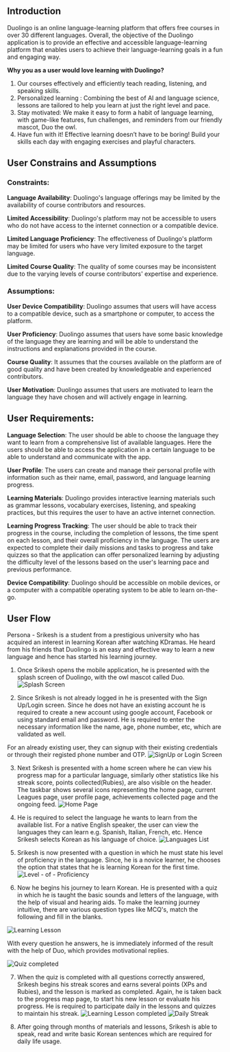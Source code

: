 ## Introduction
Duolingo is an online language-learning platform that offers free courses in over 30 different languages. Overall, the objective of the Duolingo application is to provide an effective and accessible language-learning platform that enables users to achieve their language-learning goals in a fun and engaging way.

**Why you as a user would love learning with Duolingo?**
1. Our courses effectively and efficiently teach reading, listening, and speaking skills.
2. Personalized learning : Combining the best of AI and language science, lessons are tailored to help you learn at just the right level and pace.
3. Stay motivated: We make it easy to form a habit of language learning, with game-like features, fun challenges, and reminders from our friendly mascot, Duo the owl.
4. Have fun with it! Effective learning doesn’t have to be boring! Build your skills each day with engaging exercises and playful characters.

## User Constrains and Assumptions
### Constraints:
**Language Availability**: Duolingo's language offerings may be limited by the availability of course contributors and resources.

**Limited Accessibility**: Duolingo's platform may not be accessible to users who do not have access to the internet connection or a compatible device.

**Limited Language Proficiency**: The effectiveness of Duolingo's platform may be limited for users who have very limited exposure to the target language.

**Limited Course Quality**: The quality of some courses may be inconsistent due to the varying levels of course contributors' expertise and experience.

### Assumptions:
**User Device Compatibility**: Duolingo assumes that users will have access to a compatible device, such as a smartphone or computer, to access the platform.

**User Proficiency**: Duolingo assumes that users have some basic knowledge of the language they are learning and will be able to understand the instructions and explanations provided in the course.

**Course Quality**: It assumes that the courses available on the platform are of good quality and have been created by knowledgeable and experienced contributors.

**User Motivation**: Duolingo assumes that users are motivated to learn the language they have chosen and will actively engage in learning.

## User Requirements:
**Language Selection**: The user should be able to choose the language they want to learn from a comprehensive list of available languages. Here the users should be able to access the application in a certain language to be able to understand and communicate with the app.

**User Profile**: The users can create and manage their personal profile with information such as their name, email, password, and language learning progress.

**Learning Materials**: Duolingo provides interactive learning materials such as grammar lessons, vocabulary exercises, listening, and speaking practices, but this requires the user to have an active internet connection.

**Learning Progress Tracking**: The user should be able to track their progress in the course, including the completion of lessons, the time spent on each lesson, and their overall proficiency in the language. The users are expected to complete their daily missions and tasks to progress and take quizzes so that the application can offer personalized learning by adjusting the difficulty level of the lessons based on the user's learning pace and previous performance.

**Device Compatibility**: Duolingo should be accessible on mobile devices, or a computer with a compatible operating system to be able to learn on-the-go.

## User Flow
Persona - Srikesh is a student from a prestigious university who has acquired an interest in learning Korean after watching KDramas. He heard from his friends that Duolingo is an easy and effective way to learn a new language and hence has started his learning journey.

1. Once Srikesh opens the mobile application, he is presented with the splash screen of Duolingo, with the owl mascot called Duo. ![Splash Screen](../Images/splash-scrren.jpeg)

2. Since Srikesh is not already logged in he is presented with the Sign Up/Login screen. Since he does not have an existing account he is required to create a new account using google account, Facebook or using standard email and password. He is required to enter the necessary information like the name, age, phone number, etc, which are validated as well. 
   
   

For an already existing user, they can signup with their existing credentials or through their registed phone number and OTP.
![SignUp or Login Screen](../Images/signup-login.jpeg)

3. Next Srikesh is presented with a home screen where he can view his progress map for a particular language, similarly other statistics like his streak score, points collected(Rubies), are also visible on the header. 
The taskbar shows several icons representing the home page, current Leagues page, user profile page, achievements collected page and the ongoing feed.
![Home Page](../Images/progress-map.jpeg)

4. He is required to select the language he wants to learn from the available list. For a native English speaker, the user can view the languages they can learn e.g. Spanish, Italian, French, etc.
Hence Srikesh selects Korean as his language of choice.
![Languages List](../Images/Language-choice.jpeg)

5. Srikesh is now presented with a question in which he must state his level of proficiency in the language. Since, he is a novice learner, he chooses the option that states that he is learning Korean for the first time.
![Level - of - Proficiency](../Images/level-of-proficiency.jpeg)

6. Now he begins his journey to learn Korean. He is presented with a quiz in which he is taught the basic sounds and letters of the language, with the help of visual and hearing aids. To make the learning journey intuitive, there are various question types like MCQ's, match the following and fill in the blanks.

![Learning Lesson](../Images/Quiz.jpeg)

With every question he answers, he is immediately informed of the result with the help of Duo, which provides motivational replies. 

![Quiz completed](../Images/game-won.jpeg)

7. When the quiz is completed with all questions correctly answered, Srikesh begins his streak scores and earns several points (XPs and Rubies), and the lesson is marked as completed. Again, he is taken back to the progress map page, to start his new lesson or evaluate his progress. He is required to participate daily in the lessons and quizzes to maintain his streak.
![Learning Lesson completed](../Images/lesson-over.jpeg)
![Daily Streak](../Images/daily-mission.jpeg)

8. After going through months of materials and lessons, Srikesh is able to speak, read and write basic Korean sentences which are required for daily life usage.
